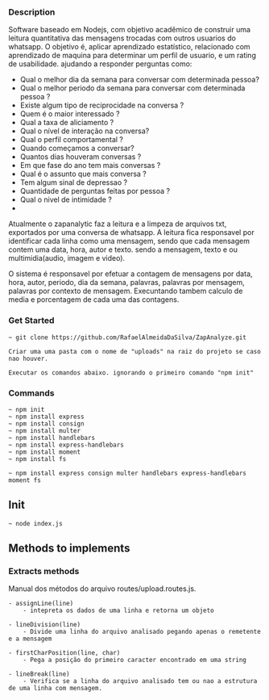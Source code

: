 ### Description
Software baseado em Nodejs, com objetivo acadêmico de construir uma leitura quantitativa das mensagens trocadas com outros usuarios do whatsapp. O objetivo é, aplicar aprendizado estatístico, relacionado com aprendizado de maquina para determinar um perfil de usuario, e um rating de usabilidade. ajudando a responder perguntas como:

- Qual o melhor dia da semana para conversar com determinada pessoa?
- Qual o melhor periodo da semana para conversar com determinada pessoa ?
- Existe algum tipo de reciprocidade na conversa ?
- Quem é o maior interessado ?
- Qual a taxa de aliciamento ? 
- Qual o nível de interação na conversa?
- Qual o perfil comportamental ? 
- Quando começamos a conversar?
- Quantos dias houveram conversas ?
- Em que fase do ano tem mais conversas ?
- Qual é o assunto que mais conversa ?
- Tem algum sinal de depressao ?
- Quantidade de perguntas feitas por pessoa ?
- Qual o nivel de intimidade ?
-



Atualmente o zapanalytic faz a leitura e a limpeza de arquivos txt, exportados por uma conversa de whatsapp. A leitura fica responsavel por identificar cada linha como uma mensagem, sendo que cada mensagem contem uma data, hora, autor e texto. sendo a mensagem, texto e ou multimidia(audio, imagem e video).

O sistema é responsavel por efetuar a contagem  de mensagens por data, hora, autor, periodo, dia da semana, palavras, palavras por mensagem, palavras por contexto de mensagem. Execuntando tambem calculo de media e porcentagem de cada uma das contagens. 





### Get Started

    ~ git clone https://github.com/RafaelAlmeidaDaSilva/ZapAnalyze.git

    Criar uma uma pasta com o nome de "uploads" na raiz do projeto se caso nao houver.
    
    Executar os comandos abaixo. ignorando o primeiro comando "npm init"
    

### Commands
    
    ~ npm init 
    ~ npm install express
    ~ npm install consign 
    ~ npm install multer
    ~ npm install handlebars
    ~ npm install express-handlebars 
    ~ npm install moment
    ~ npm install fs

    ~ npm install express consign multer handlebars express-handlebars moment fs


## Init
    ~ node index.js




## Methods to implements



### Extracts methods 
Manual dos métodos do arquivo routes/upload.routes.js.

    - assignLine(line)
        - intepreta os dados de uma linha e retorna um objeto
    
    - lineDivision(line)
        - Divide uma linha do arquivo analisado pegando apenas o remetente e a mensagem

    - firstCharPosition(line, char) 
        - Pega a posição do primeiro caracter encontrado em uma string

    - lineBreak(line)
        - Verifica se a linha do arquivo analisado tem ou nao a estrutura de uma linha com mensagem.   


    

